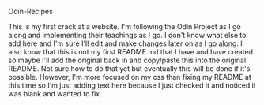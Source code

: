 Odin-Recipes

This is my first crack at a website. I'm following the Odin Project as I go along and implementing their teachings as I go. I don't know what else to add here and I'm sure I'll edit and make changes later on as I go along. I also know that this is not my first README.md that I have and have created so maybe I'll add the original back in and copy/paste this into the original README. Not sure how to do that yet but eventually this will be done if it's possible. However, I'm more focused on my css than fixing my README at this time so I'm just adding text here because I just checked it and noticed it was blank and wanted to fix.